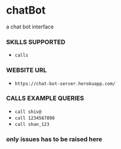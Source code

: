 # chatBot
a chat bot interface

### SKILLS SUPPORTED
* `calls`

### WEBSITE URL
* `https://chat-bot-server.herokuapp.com/`


### CALLS EXAMPLE QUERIES
* `call shiv@`
* `call 1234567890`
* `call shan_123`


### only issues has to be raised here
